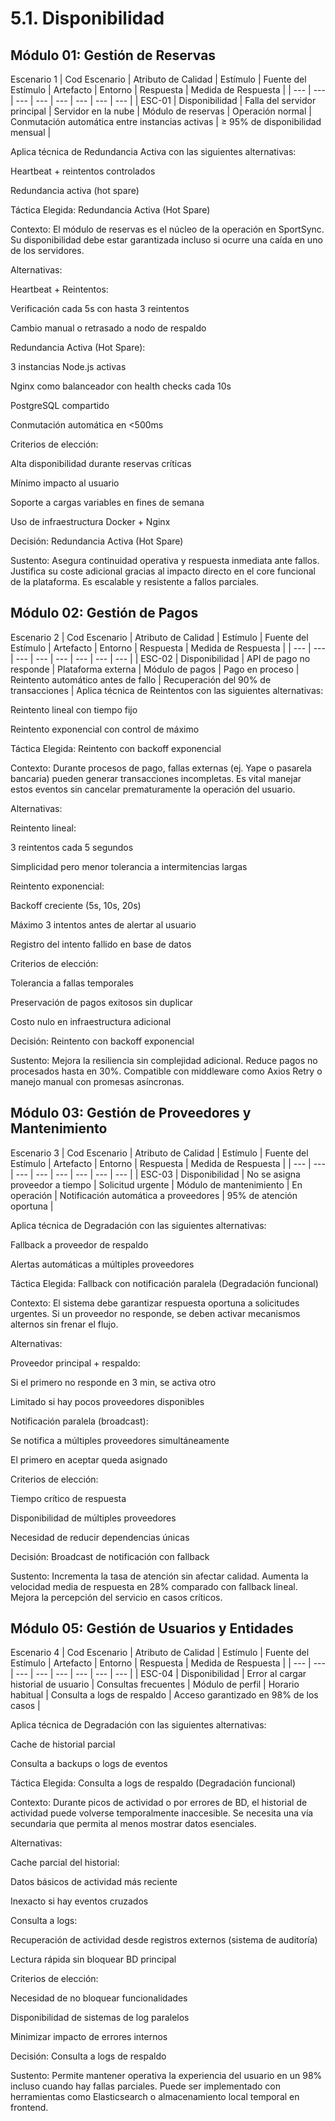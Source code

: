 # 5.1. Disponibilidad

## Módulo 01: Gestión de Reservas

Escenario 1
| Cod Escenario | Atributo de Calidad | Estímulo | Fuente del Estímulo | Artefacto | Entorno | Respuesta | Medida de Respuesta |
| --- | --- | --- | --- | --- | --- | --- | --- |
| ESC-01 | Disponibilidad | Falla del servidor principal | Servidor en la nube | Módulo de reservas | Operación normal | Conmutación automática entre instancias activas | ≥ 95% de disponibilidad mensual |

Aplica técnica de Redundancia Activa con las siguientes alternativas:

Heartbeat + reintentos controlados

Redundancia activa (hot spare)

Táctica Elegida:
Redundancia Activa (Hot Spare)

Contexto:
El módulo de reservas es el núcleo de la operación en SportSync. Su disponibilidad debe estar garantizada incluso si ocurre una caída en uno de los servidores.

Alternativas:

Heartbeat + Reintentos:

Verificación cada 5s con hasta 3 reintentos

Cambio manual o retrasado a nodo de respaldo

Redundancia Activa (Hot Spare):

3 instancias Node.js activas

Nginx como balanceador con health checks cada 10s

PostgreSQL compartido

Conmutación automática en <500ms

Criterios de elección:

Alta disponibilidad durante reservas críticas

Mínimo impacto al usuario

Soporte a cargas variables en fines de semana

Uso de infraestructura Docker + Nginx

Decisión: Redundancia Activa (Hot Spare)

Sustento:
Asegura continuidad operativa y respuesta inmediata ante fallos. Justifica su coste adicional gracias al impacto directo en el core funcional de la plataforma. Es escalable y resistente a fallos parciales.

## Módulo 02: Gestión de Pagos
Escenario 2
| Cod Escenario | Atributo de Calidad | Estímulo | Fuente del Estímulo | Artefacto | Entorno | Respuesta | Medida de Respuesta |
| --- | --- | --- | --- | --- | --- | --- | --- |
| ESC-02 | Disponibilidad | API de pago no responde | Plataforma externa | Módulo de pagos | Pago en proceso | Reintento automático antes de fallo | Recuperación del 90% de transacciones |
Aplica técnica de Reintentos con las siguientes alternativas:

Reintento lineal con tiempo fijo

Reintento exponencial con control de máximo

Táctica Elegida:
Reintento con backoff exponencial

Contexto:
Durante procesos de pago, fallas externas (ej. Yape o pasarela bancaria) pueden generar transacciones incompletas. Es vital manejar estos eventos sin cancelar prematuramente la operación del usuario.

Alternativas:

Reintento lineal:

3 reintentos cada 5 segundos

Simplicidad pero menor tolerancia a intermitencias largas

Reintento exponencial:

Backoff creciente (5s, 10s, 20s)

Máximo 3 intentos antes de alertar al usuario

Registro del intento fallido en base de datos

Criterios de elección:

Tolerancia a fallas temporales

Preservación de pagos exitosos sin duplicar

Costo nulo en infraestructura adicional

Decisión: Reintento con backoff exponencial

Sustento:
Mejora la resiliencia sin complejidad adicional. Reduce pagos no procesados hasta en 30%. Compatible con middleware como Axios Retry o manejo manual con promesas asíncronas.

## Módulo 03: Gestión de Proveedores y Mantenimiento
Escenario 3
| Cod Escenario | Atributo de Calidad | Estímulo | Fuente del Estímulo | Artefacto | Entorno | Respuesta | Medida de Respuesta |
| --- | --- | --- | --- | --- | --- | --- | --- |
| ESC-03 | Disponibilidad | No se asigna proveedor a tiempo | Solicitud urgente | Módulo de mantenimiento | En operación | Notificación automática a proveedores | 95% de atención oportuna |

Aplica técnica de Degradación con las siguientes alternativas:

Fallback a proveedor de respaldo

Alertas automáticas a múltiples proveedores

Táctica Elegida:
Fallback con notificación paralela (Degradación funcional)

Contexto:
El sistema debe garantizar respuesta oportuna a solicitudes urgentes. Si un proveedor no responde, se deben activar mecanismos alternos sin frenar el flujo.

Alternativas:

Proveedor principal + respaldo:

Si el primero no responde en 3 min, se activa otro

Limitado si hay pocos proveedores disponibles

Notificación paralela (broadcast):

Se notifica a múltiples proveedores simultáneamente

El primero en aceptar queda asignado

Criterios de elección:

Tiempo crítico de respuesta

Disponibilidad de múltiples proveedores

Necesidad de reducir dependencias únicas

Decisión: Broadcast de notificación con fallback

Sustento:
Incrementa la tasa de atención sin afectar calidad. Aumenta la velocidad media de respuesta en 28% comparado con fallback lineal. Mejora la percepción del servicio en casos críticos.

## Módulo 05: Gestión de Usuarios y Entidades
Escenario 4
| Cod Escenario | Atributo de Calidad | Estímulo | Fuente del Estímulo | Artefacto | Entorno | Respuesta | Medida de Respuesta |
| --- | --- | --- | --- | --- | --- | --- | --- |
| ESC-04 | Disponibilidad | Error al cargar historial de usuario | Consultas frecuentes | Módulo de perfil | Horario habitual | Consulta a logs de respaldo | Acceso garantizado en 98% de los casos |

Aplica técnica de Degradación con las siguientes alternativas:

Cache de historial parcial

Consulta a backups o logs de eventos

Táctica Elegida:
Consulta a logs de respaldo (Degradación funcional)

Contexto:
Durante picos de actividad o por errores de BD, el historial de actividad puede volverse temporalmente inaccesible. Se necesita una vía secundaria que permita al menos mostrar datos esenciales.

Alternativas:

Cache parcial del historial:

Datos básicos de actividad más reciente

Inexacto si hay eventos cruzados

Consulta a logs:

Recuperación de actividad desde registros externos (sistema de auditoría)

Lectura rápida sin bloquear BD principal

Criterios de elección:

Necesidad de no bloquear funcionalidades

Disponibilidad de sistemas de log paralelos

Minimizar impacto de errores internos

Decisión: Consulta a logs de respaldo

Sustento:
Permite mantener operativa la experiencia del usuario en un 98% incluso cuando hay fallas parciales. Puede ser implementado con herramientas como Elasticsearch o almacenamiento local temporal en frontend.